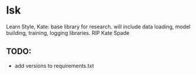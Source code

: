 # lsk
Learn Style, Kate:  base library for research.  will include data loading, model building, training, logging libraries.  RIP Kate Spade

## TODO:
+ add versions to requirements.txt
